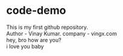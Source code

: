 # code-demo
This is my first github repository.
<br>
Author - Vinay Kumar.
company - vingx.com
<br>
hey, bro how are you?
<br>
i love you baby